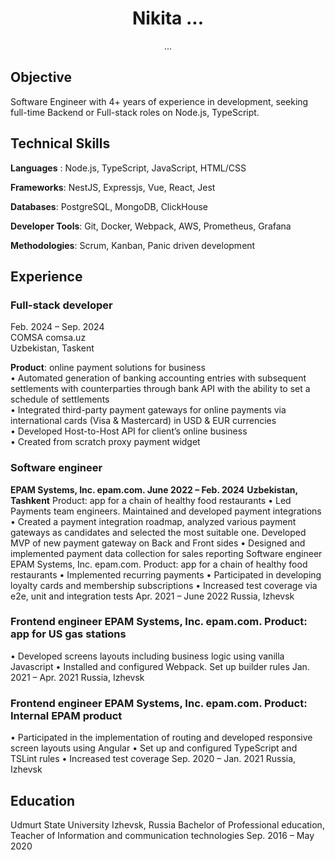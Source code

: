 # <div align=center>Nikita ...<div>
<div align=center>...</div>
<h2>Objective</h2>
Software Engineer with 4+ years of experience in development, seeking full-time Backend or Full-stack roles on
Node.js, TypeScript.

<h2>Technical Skills</h2>
<b>Languages</b> : Node.js, TypeScript, JavaScript, HTML/CSS

<b>Frameworks</b>: NestJS, Expressjs, Vue, React, Jest

<b>Databases</b>: PostgreSQL, MongoDB, ClickHouse

<b>Developer Tools</b>: Git, Docker, Webpack, AWS, Prometheus, Grafana

<b>Methodologies</b>: Scrum, Kanban, Panic driven development

<h2>Experience</h2>

<h3>Full-stack developer</h3>

Feb. 2024 – Sep. 2024  
COMSA comsa.uz  
Uzbekistan, Taskent  

<b>Product</b>: online payment solutions for business  
• Automated generation of banking accounting entries with subsequent settlements with counterparties through bank
API with the ability to set a schedule of settlements  
• Integrated third-party payment gateways for online payments via international cards (Visa & Mastercard) in USD
& EUR currencies  
• Developed Host-to-Host API for client’s online business  
• Created from scratch proxy payment widget

<h3>Software engineer</h3>
<b>EPAM Systems, Inc. epam.com. June 2022 – Feb. 2024</b>
<b>Uzbekistan, Tashkent</b>
Product: app for a chain of healthy food restaurants
• Led Payments team engineers. Maintained and developed payment integrations
• Created a payment integration roadmap, analyzed various payment gateways as candidates and selected the most
suitable one. Developed MVP of new payment gateway on Back and Front sides
• Designed and implemented payment data collection for sales reporting
Software engineer EPAM Systems, Inc. epam.com. Product: app for a chain of healthy food restaurants
• Implemented recurring payments
• Participated in developing loyalty cards and membership subscriptions
• Increased test coverage via e2e, unit and integration tests
Apr. 2021 – June 2022
Russia, Izhevsk

<h3>Frontend engineer EPAM Systems, Inc. epam.com. Product: app for US gas stations</h3>
• Developed screens layouts including business logic using vanilla Javascript
• Installed and configured Webpack. Set up builder rules
Jan. 2021 – Apr. 2021
Russia, Izhevsk

<h3>Frontend engineer EPAM Systems, Inc. epam.com. Product: Internal EPAM product</h3>
• Participated in the implementation of routing and developed responsive screen layouts using Angular
• Set up and configured TypeScript and TSLint rules
• Increased test coverage
Sep. 2020 – Jan. 2021
Russia, Izhevsk

<h2>Education</h2>
Udmurt State University Izhevsk, Russia
Bachelor of Professional education, Teacher of Information and communication technologies Sep. 2016 – May 2020
